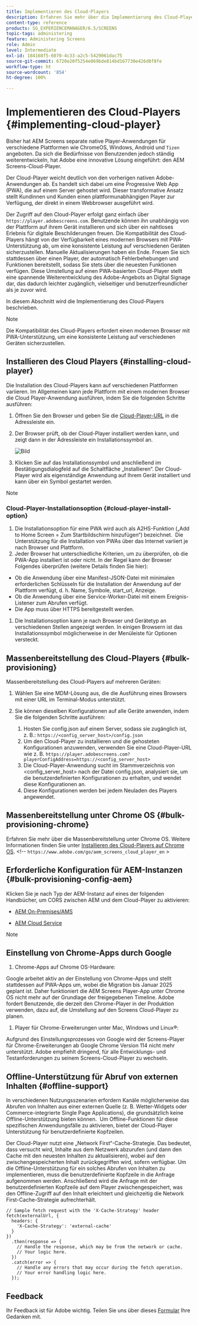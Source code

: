 ```yaml
---
title: Implementieren des Cloud-Players
description: Erfahren Sie mehr über die Implementierung des Cloud-Players.
content-type: reference
products: SG_EXPERIENCEMANAGER/6.5/SCREENS
topic-tags: administering
feature: Administering Screens
role: Admin
level: Intermediate
exl-id: 184168f5-6070-4c33-a2c5-5429061dac75
source-git-commit: 6720e20f5254e869bde814bd167730e426d0f8fe
workflow-type: ht
source-wordcount: '854'
ht-degree: 100%

---
```


# Implementieren des Cloud-Players {#implementing-cloud-player}

Bisher hat AEM Screens separate native Player-Anwendungen für verschiedene Plattformen wie ChromeOS, Windows, Android und `Tizen` angeboten. Da sich die Bedürfnisse von Benutzenden jedoch ständig weiterentwickeln, hat Adobe eine innovative Lösung eingeführt: den AEM Screens-Cloud-Player.

Der Cloud-Player weicht deutlich von den vorherigen nativen Adobe-Anwendungen ab. Es handelt sich dabei um eine Progressive Web App (PWA), die auf einem Server gehostet wird. Dieser transformative Ansatz stellt Kundinnen und Kunden einen plattformunabhängigen Player zur Verfügung, der direkt in einem Webbrowser ausgeführt wird.

Der Zugriff auf den Cloud-Player erfolgt ganz einfach über `https://player.adobescreens.com`. Benutzende können ihn unabhängig von der Plattform auf ihrem Gerät installieren und sich über ein nahtloses Erlebnis für digitale Beschilderungen freuen. Die Kompatibilität des Cloud-Players hängt von der Verfügbarkeit eines modernen Browsers mit PWA-Unterstützung ab, um eine konsistente Leistung auf verschiedenen Geräten sicherzustellen. Manuelle Aktualisierungen haben ein Ende. Freuen Sie sich stattdessen über einen Player, der automatisch Fehlerbehebungen und Funktionen bereitstellt, sodass Sie stets über die neuesten Funktionen verfügen. Diese Umstellung auf einen PWA-basierten Cloud-Player stellt eine spannende Weiterentwicklung des Adobe-Angebots an Digital Signage dar, das dadurch leichter zugänglich, vielseitiger und benutzerfreundlicher als je zuvor wird.

In diesem Abschnitt wird die Implementierung des Cloud-Players beschrieben.

>[!NOTE]
>
>Die Kompatibilität des Cloud-Players erfordert einen modernen Browser mit PWA-Unterstützung, um eine konsistente Leistung auf verschiedenen Geräten sicherzustellen.

## Installieren des Cloud Players {#installing-cloud-player}

Die Installation des Cloud-Players kann auf verschiedenen Plattformen variieren. Im Allgemeinen kann jede Plattform mit einem modernen Browser die Cloud Player-Anwendung ausführen, indem Sie die folgenden Schritte ausführen:

1. Öffnen Sie den Browser und geben Sie die [Cloud-Player-URL](https://player.adobescreens.com/content/dam/universal-player/firmware.html) in die Adressleiste ein.
1. Der Browser prüft, ob der Cloud-Player installiert werden kann, und zeigt dann in der Adressleiste ein Installationssymbol an.

   ![Bild](/help/user-guide/assets/cloud-player-install.png)

1. Klicken Sie auf das Installationssymbol und anschließend im Bestätigungsdialogfeld auf die Schaltfläche „Installieren“. Der Cloud-Player wird als eigenständige Anwendung auf Ihrem Gerät installiert und kann über ein Symbol gestartet werden.

>[!NOTE]
>
>### Cloud-Player-Installationsoption {#cloud-player-install-option}
>
>1. Die Installationsoption für eine PWA wird auch als A2HS-Funktion („Add to Home Screen = Zum Startbildschirm hinzufügen“) bezeichnet.  Die Unterstützung für die Installation von PWAs über das Internet variiert je nach Browser und Plattform.
>1. Jeder Browser hat unterschiedliche Kriterien, um zu überprüfen, ob die PWA-App installiert ist oder nicht. In der Regel kann der Browser Folgendes überprüfen (weitere Details finden Sie hier):
>
>* Ob die Anwendung über eine Manifest-JSON-Datei mit minimalen erforderlichen Schlüsseln für die Installation der Anwendung auf der Plattform verfügt, d. h. Name, Symbole, start_url, Anzeige.
>* Ob die Anwendung über eine Service-Worker-Datei mit einem Ereignis-Listener zum Abrufen verfügt.
>* Die App muss über HTTPS bereitgestellt werden.
>
>1. Die Installationsoption kann je nach Browser und Gerätetyp an verschiedenen Stellen angezeigt werden. In einigen Browsern ist das Installationssymbol möglicherweise in der Menüleiste für Optionen versteckt.

## Massenbereitstellung des Cloud-Players {#bulk-provisioning}

Massenbereitstellung des Cloud-Players auf mehreren Geräten:

1. Wählen Sie eine MDM-Lösung aus, die die Ausführung eines Browsers mit einer URL im Terminal-Modus unterstützt.
1. Sie können dieselben Konfigurationen auf alle Geräte anwenden, indem Sie die folgenden Schritte ausführen:

   1. Hosten Sie config.json auf einem Server, sodass sie zugänglich ist, z. B.: `https://<config_server_host>/config.json`
   1. Um den Cloud-Player zu installieren und die gehosteten Konfigurationen anzuwenden, verwenden Sie eine Cloud-Player-URL wie z. B. `https://player.adobescreens.com?playerConfigAddress=https://<config_server_host>`
   1. Die Cloud-Player-Anwendung sucht im Stammverzeichnis von &lt;config_server_host> nach der Datei config.json, analysiert sie, um die benutzerdefinierten Konfigurationen zu erhalten, und wendet diese Konfigurationen an.
   1. Diese Konfigurationen werden bei jedem Neuladen des Players angewendet.

## Massenbereitstellung unter Chrome OS {#bulk-provisioning-chrome}

Erfahren Sie mehr über die Massenbereitstellung unter Chrome OS. Weitere Informationen finden Sie unter [Installieren des Cloud-Players auf Chrome OS](https://main--screens-franklin-documentation--hlxscreens.hlx.live/updates/cloud-player/guides/chromeos-install-cloud-player). &lt;!-- `https://www.adobe.com/go/aem_screens_cloud_player_en` >

## Erforderliche Konfiguration für AEM-Instanzen {#bulk-provisioning-config-aem}

Klicken Sie je nach Typ der AEM-Instanz auf eines der folgenden Handbücher, um CORS zwischen AEM und dem Cloud-Player zu aktivieren:

* [AEM On-Premises/AMS](https://main--screens-franklin-documentation--hlxscreens.hlx.live/updates/cloud-player/guides/cors-settings-aem-onpremandams) <!-- `https://www.adobe.com/go/aem_screens_cors_ams_en` -->

* [AEM Cloud Service](https://main--screens-franklin-documentation--hlxscreens.hlx.live/updates/cloud-player/guides/cors-settings-aem-cs) <!-- `https://www.adobe.com/go/aem_screens_cors_aemaacs_en` -->


>[!NOTE]
>
>## Einstellung von Chrome-Apps durch Google
>
>1. Chrome-Apps auf Chrome OS-Hardware:
>
>Google arbeitet aktiv an der Einstellung von Chrome-Apps und stellt stattdessen auf PWA-Apps um, wobei die Migration bis Januar 2025 geplant ist. Daher funktioniert die AEM Screens Player-App unter Chrome OS nicht mehr auf der Grundlage der freigegebenen Timeline. Adobe fordert Benutzende, die derzeit den Chrome-Player in der Produktion verwenden, dazu auf, die Umstellung auf den Screens Cloud-Player zu planen.
>
>1. Player für Chrome-Erweiterungen unter Mac, Windows und Linux®:
>
>Aufgrund des Einstellungsprozesses von Google wird der Screens-Player für Chrome-Erweiterungen ab Google Chrome Version 114 nicht mehr unterstützt. Adobe empfiehlt dringend, für alle Entwicklungs- und Testanforderungen zu seinem Screens-Cloud-Player zu wechseln.

## Offline-Unterstützung für Abruf von externen Inhalten {#offline-support}

In verschiedenen Nutzungsszenarien erfordern Kanäle möglicherweise das Abrufen von Inhalten aus einer externen Quelle (z. B. Wetter-Widgets oder Commerce-integrierte Single Page Applications), die grundsätzlich keine Offline-Unterstützung bieten können.  Um Offline-Funktionen für diese spezifischen Anwendungsfälle zu aktivieren, bietet der Cloud-Player Unterstützung für benutzerdefinierte Kopfzeilen.

Der Cloud-Player nutzt eine „Network First“-Cache-Strategie. Das bedeutet, dass versucht wird, Inhalte aus dem Netzwerk abzurufen (und dann den Cache mit den neuesten Inhalten zu aktualisieren), wobei auf den zwischengespeicherten Inhalt zurückgegriffen wird, sofern verfügbar. Um die Offline-Unterstützung für ein solches Abrufen von Inhalten zu implementieren, muss die benutzerdefinierte Kopfzeile in die Anfrage aufgenommen werden. Anschließend wird die Anfrage mit der benutzerdefinierten Kopfzeile auf dem Player zwischengespeichert, was den Offline-Zugriff auf den Inhalt erleichtert und gleichzeitig die Network First-Cache-Strategie aufrechterhält.

```
// Sample fetch request with the 'X-Cache-Strategy' header
fetch(externalUrl, {
  headers: {
    'X-Cache-Strategy': 'external-cache'
  }
})
  .then(response => {
    // Handle the response, which may be from the network or cache.
    // Your logic here.
  })
  .catch(error => {
    // Handle any errors that may occur during the fetch operation.
    // Your error handling logic here.
  }); 
```

## Feedback

Ihr Feedback ist für Adobe wichtig. Teilen Sie uns über dieses [Formular](https://forms.office.com/pages/responsepage.aspx?id=Wht7-jR7h0OUrtLBeN7O4TFE0b_GjstOj6I1uGs9vLpURVdWWklQQTZZRTFVNEhRVlBWWldMWlJXOC4u) Ihre Gedanken mit.
